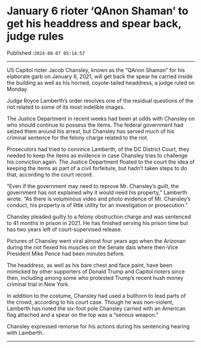 # January 6 rioter ‘QAnon Shaman’ to get his headdress and spear back, judge rules

Published :`2024-08-07 05:14:57`

---

US Capitol rioter Jacob Chansley, known as the “QAnon Shaman” for his elaborate garb on January 6, 2021, will get back the spear he carried inside the building as well as his horned, coyote-tailed headdress, a judge ruled on Monday.

Judge Royce Lamberth’s order resolves one of the residual questions of the riot related to some of its most indelible images.

The Justice Department in recent weeks had been at odds with Chansley on who should continue to possess the items. The federal government had seized them around his arrest, but Chansley has served much of his criminal sentence for the felony charge related to the riot.

Prosecutors had tried to convince Lamberth, of the DC District Court, they needed to keep the items as evidence in case Chansley tries to challenge his conviction again. The Justice Department floated to the court the idea of keeping the items as part of a civil forfeiture, but hadn’t taken steps to do that, according to the court record.

“Even if the government may need to reprove Mr. Chansley’s guilt, the government has not explained why it would need his property,” Lamberth wrote. “As there is voluminous video and photo evidence of Mr. Chansley’s conduct, his property is of little utility for an investigation or prosecution.”

Chansley pleaded guilty to a felony obstruction charge and was sentenced to 41 months in prison in 2021. He has finished serving his prison time but has two years left of court-supervised release.

Pictures of Chansley went viral almost four years ago when the Arizonan during the riot flexed his muscles on the Senate dais where then-Vice President Mike Pence had been minutes before.

The headdress, as well as his bare chest and face paint, have been mimicked by other supporters of Donald Trump and Capitol rioters since then, including among some who protested Trump’s recent hush money criminal trial in New York.

In addition to the costume, Chansley had used a bullhorn to lead parts of the crowd, according to his court case. Though he was non-violent, Lamberth has noted the six-foot pole Chansley carried with an American flag attached and a spear on the top was a “serious weapon.”

Chansley expressed remorse for his actions during his sentencing hearing with Lamberth.

---

